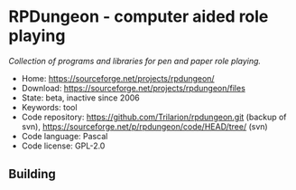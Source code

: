 # RPDungeon - computer aided role playing

_Collection of programs and libraries for pen and paper role playing._

- Home: https://sourceforge.net/projects/rpdungeon/
- Download: https://sourceforge.net/projects/rpdungeon/files
- State: beta, inactive since 2006
- Keywords: tool
- Code repository: https://github.com/Trilarion/rpdungeon.git (backup of svn), https://sourceforge.net/p/rpdungeon/code/HEAD/tree/ (svn)
- Code language: Pascal
- Code license: GPL-2.0

## Building

